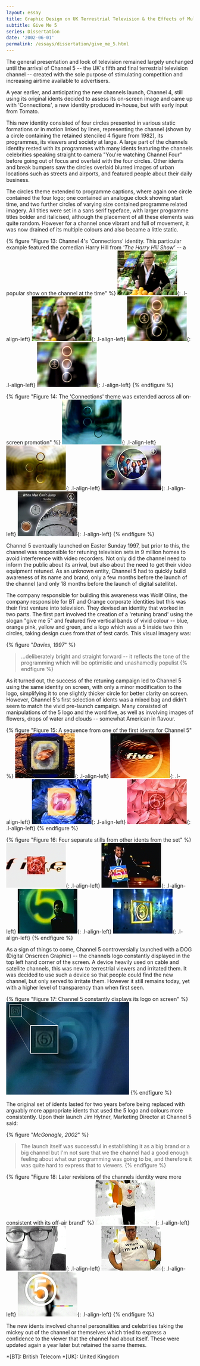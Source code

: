 ```yaml
---
layout: essay
title: Graphic Design on UK Terrestrial Television & the Effects of Multi-Channel Growth
subtitle: Give Me 5
series: Dissertation
date: '2002-06-01'
permalink: /essays/dissertation/give_me_5.html
---
```

The general presentation and look of television remained largely unchanged until the arrival of Channel 5 -- the UK's fifth and final terrestrial television channel -- created with the sole purpose of stimulating competition and increasing airtime available to advertisers.

A year earlier, and anticipating the new channels launch, Channel 4, still using its original idents decided to assess its on-screen image and came up with 'Connections', a new identity produced in-house, but with early input from Tomato.

This new identity consisted of four circles presented in various static formations or in motion linked by lines, representing the channel (shown by a circle containing the retained stenciled 4 figure from 1982), its programmes, its viewers and society at large. A large part of the channels identity rested with its programmes with many idents featuring the channels celebrities speaking straight to camera "You're watching Channel Four" before going out of focus and overlaid with the four circles. Other idents and break bumpers saw the circles overlaid blurred images of urban locations such as streets and airports, and featured people about their daily business.

The circles theme extended to programme captions, where again one circle contained the four logo; one contained an analogue clock showing start time, and two further circles of varying size contained programme related imagery. All titles were set in a sans serif typeface, with larger programme titles bolder and italicised, although the placement of all these elements was quite random. However for a channel once vibrant and full of movement, it was now drained of its multiple colours and also became a little static.

{% figure "Figure 13: Channel 4's 'Connections' identity. This particular example featured the comedian Harry Hill from <cite>'The Harry Hill Show'</cite> -- a popular show on the channel at the time" %}
![Channel 4 'Connections' ident featuring Harry Hill, 1996](/assets/images/essays/dissertation/figure-13a.png){: .l-align-left}
![Channel 4 'Connections' ident featuring Harry Hill, 1996](/assets/images/essays/dissertation/figure-13b.png){: .l-align-left}
![Channel 4 'Connections' ident featuring Harry Hill, 1996](/assets/images/essays/dissertation/figure-13c.png){: .l-align-left}
![Channel 4 'Connections' ident featuring Harry Hill, 1996](/assets/images/essays/dissertation/figure-13d.png){: .l-align-left}
{% endfigure %}

{% figure "Figure 14: The 'Connections' theme was extended across all on-screen promotion" %}
![Channel 4 'Connections' ident, 1996](/assets/images/essays/dissertation/figure-14a.png){: .l-align-left}
![Channel 4 'Connections' ident, 1996](/assets/images/essays/dissertation/figure-14b.png){: .l-align-left}
![Channel 4 'Connections' promotional caption for 'ER', 1996](/assets/images/essays/dissertation/figure-14c.png){: .l-align-left}
![Channel 4 'Connections' holding caption for 'Harry Hill', 1996](/assets/images/essays/dissertation/figure-14d.png){: .l-align-left}
{% endfigure %}

Channel 5 eventually launched on Easter Sunday 1997, but prior to this, the channel was responsible for retuning television sets in 9 million homes to avoid interference with video recorders. Not only did the channel need to inform the public about its arrival, but also about the need to get their video equipment retuned. As an unknown entity, Channel 5 had to quickly build awareness of its name and brand, only a few months before the launch of the channel (and only 18 months before the launch of digital satellite).

The company responsible for building this awareness was Wollf Olins, the company responsible for BT and Orange corporate identities but this was their first venture into television. They devised an identity that worked in two parts. The first part involved the creation of a 'retuning brand' using the slogan "give me 5" and featured five vertical bands of vivid colour -- blue, orange pink, yellow and green, and a logo which was a 5 inside two thin circles, taking design cues from that of test cards. This visual imagery was:

{% figure "<cite>Davies, 1997</cite>" %}
> ...deliberately bright and straight forward -- it reflects the tone of the programming which will be optimistic and unashamedly populist
{% endfigure %}

As it turned out, the success of the retuning campaign led to Channel 5 using the same identity on screen, with only a minor modification to the logo, simplifying it to one slightly thicker circle for better clarity on screen. However, Channel 5's first selection of idents was a mixed bag and didn't seem to match the vivid pre-launch campaign. Many consisted of manipulations of the 5 logo and the word five, as well as involving images of flowers, drops of water and clouds -- somewhat American in flavour.

{% figure "Figure 15: A sequence from one of the first idents for Channel 5" %}
![Channel 5 launch ident, 1997](/assets/images/essays/dissertation/figure-15a.png){: .l-align-left}
![Channel 5 launch ident, 1997](/assets/images/essays/dissertation/figure-15b.png){: .l-align-left}
![Channel 5 launch ident, 1997](/assets/images/essays/dissertation/figure-15c.png){: .l-align-left}
![Channel 5 launch ident, 1997](/assets/images/essays/dissertation/figure-15d.png){: .l-align-left}
{% endfigure %}

{% figure "Figure 16: Four separate stills from other idents from the set" %}
![Channel 5 launch ident, 1997](/assets/images/essays/dissertation/figure-16a.png){: .l-align-left}
![Channel 5 launch ident, 1997](/assets/images/essays/dissertation/figure-16b.png){: .l-align-left}
![Channel 5 launch ident, 1997](/assets/images/essays/dissertation/figure-16c.png){: .l-align-left}
![Channel 5 launch ident, 1997](/assets/images/essays/dissertation/figure-16d.png){: .l-align-left}
{% endfigure %}

As a sign of things to come, Channel 5 controversially launched with a DOG (Digital Onscreen Graphic) -- the channels logo constantly displayed in the top left hand corner of the screen. A device heavily used on cable and satellite channels, this was new to terrestrial viewers and irritated them. It was decided to use such a device so that people could find the new channel, but only served to irritate them. However it still remains today, yet with a higher level of transparency than when first seen.

{% figure "Figure 17: Channel 5 constantly displays its logo on screen" %}
![Close up of Channel 5 'DOG'](/assets/images/essays/dissertation/figure-17.png)
{% endfigure %}

The original set of idents lasted for two years before being replaced with arguably more appropriate idents that used the 5 logo and colours more consistently. Upon their launch Jim Hytner, Marketing Director at Channel 5 said:

{% figure "<cite>McGonagle, 2002</cite>" %}
> The launch itself was successful in establishing it as a big brand or a big channel but I'm not sure that we the channel had a good enough feeling about what our programming was going to be, and therefore it was quite hard to express that to viewers.
{% endfigure %}


{% figure "Figure 18: Later revisions of the channels identity were more consistent with its off-air brand" %}
![Channel 5 ident featuring Neil Fox, 1999](/assets/images/essays/dissertation/figure-18a.png){: .l-align-left}
![Channel 5 ident featuring Neil Fox, 1999](/assets/images/essays/dissertation/figure-18b.png){: .l-align-left}
![Channel 5 ident featuring Neil Fox, 1999](/assets/images/essays/dissertation/figure-18c.png){: .l-align-left}
![Channel 5 ident featuring Neil Fox, 1999](/assets/images/essays/dissertation/figure-18d.png){: .l-align-left}
{% endfigure %}

The new idents involved channel personalities and celebrities taking the mickey out of the channel or themselves which tried to express a confidence to the viewer that the channel had about itself. These were updated again a year later but retained the same themes.

*[BT]: British Telecom
*[UK]: United Kingdom
